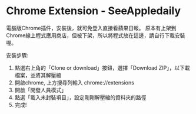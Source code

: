 # Chrome Extension - SeeAppledaily

電腦版Chrome插件，安裝後，就可免登入直接看蘋果日報。
原本有上架到Chrome線上程式應用商店，但被下架，所以將程式放在這邊，請自行下載安裝喔。

安裝步驟:
1. 點選右上角的「Clone or download」按鈕，選擇「Download ZIP」，以下載檔案，並將其解壓縮
2. 開啟chrome, 上方搜尋列輸入 chrome://extensions
3. 開啟「開發人員模式」
4. 點選「載入未封裝項目」，設定剛剛解壓縮的資料夾的路徑
5. 完成!

